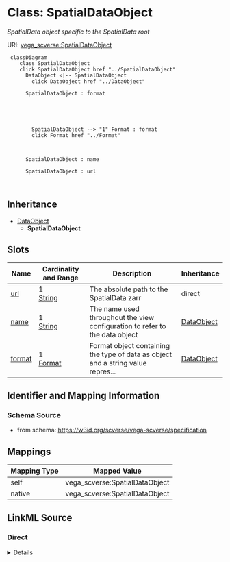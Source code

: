 

# Class: SpatialDataObject 


_SpatialData object specific to the SpatialData root_





URI: [vega_scverse:SpatialDataObject](https://w3id.org/scverse/vega-scverse/SpatialDataObject)






```mermaid
 classDiagram
    class SpatialDataObject
    click SpatialDataObject href "../SpatialDataObject"
      DataObject <|-- SpatialDataObject
        click DataObject href "../DataObject"
      
      SpatialDataObject : format
        
          
    
        
        
        SpatialDataObject --> "1" Format : format
        click Format href "../Format"
    

        
      SpatialDataObject : name
        
      SpatialDataObject : url
        
      
```





## Inheritance
* [DataObject](DataObject.md)
    * **SpatialDataObject**



## Slots

| Name | Cardinality and Range | Description | Inheritance |
| ---  | --- | --- | --- |
| [url](url.md) | 1 <br/> [String](String.md) | The absolute path to the SpatialData zarr | direct |
| [name](name.md) | 1 <br/> [String](String.md) | The name used throughout the view configuration to refer to the data object | [DataObject](DataObject.md) |
| [format](format.md) | 1 <br/> [Format](Format.md) | Format object containing the type of data as object and a string value repres... | [DataObject](DataObject.md) |









## Identifier and Mapping Information







### Schema Source


* from schema: https://w3id.org/scverse/vega-scverse/specification




## Mappings

| Mapping Type | Mapped Value |
| ---  | ---  |
| self | vega_scverse:SpatialDataObject |
| native | vega_scverse:SpatialDataObject |







## LinkML Source

<!-- TODO: investigate https://stackoverflow.com/questions/37606292/how-to-create-tabbed-code-blocks-in-mkdocs-or-sphinx -->

### Direct

<details>
```yaml
name: SpatialDataObject
description: SpatialData object specific to the SpatialData root
from_schema: https://w3id.org/scverse/vega-scverse/specification
is_a: DataObject
attributes:
  url:
    name: url
    description: The absolute path to the SpatialData zarr.
    from_schema: https://w3id.org/scverse/vega-scverse/data
    rank: 1000
    domain_of:
    - SpatialDataObject
    range: string
    required: true

```
</details>

### Induced

<details>
```yaml
name: SpatialDataObject
description: SpatialData object specific to the SpatialData root
from_schema: https://w3id.org/scverse/vega-scverse/specification
is_a: DataObject
attributes:
  url:
    name: url
    description: The absolute path to the SpatialData zarr.
    from_schema: https://w3id.org/scverse/vega-scverse/data
    rank: 1000
    alias: url
    owner: SpatialDataObject
    domain_of:
    - SpatialDataObject
    range: string
    required: true
  name:
    name: name
    description: "The name used throughout the view configuration to refer to the\
      \ data object. It is an arbitrary string \nfollowed by an underscore and pseudo\
      \ UUID."
    from_schema: https://w3id.org/scverse/vega-scverse/data
    rank: 1000
    alias: name
    owner: SpatialDataObject
    domain_of:
    - DataObject
    - Scale
    range: string
    required: true
    pattern: ^(.*_)?[0-9a-fA-F]{8}-[0-9a-fA-F]{4}-[0-9a-fA-F]{4}-[0-9a-fA-F]{4}-[0-9a-fA-F]{12}$
  format:
    name: format
    description: Format object containing the type of data as object and a string
      value representing the version.
    from_schema: https://w3id.org/scverse/vega-scverse/data
    rank: 1000
    alias: format
    owner: SpatialDataObject
    domain_of:
    - DataObject
    range: Format
    required: true

```
</details>